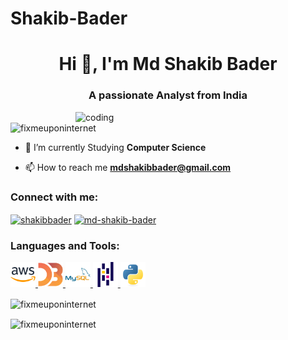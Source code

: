 # Shakib-Bader
<h1 align="center">Hi 👋, I'm Md Shakib Bader</h1>
<h3 align="center">A passionate Analyst from India</h3>

<img align="right" alt="coding" width="400" src="https://i.pinimg.com/originals/fc/71/63/fc71635c7f1b09ed30413f59bb749582.gif">

<p align="left"> <img src="https://komarev.com/ghpvc/?username=fixmeuponinternet&label=Profile%20views&color=0e75b6&style=flat" alt="fixmeuponinternet" /> </p>

- 🌱 I’m currently Studying **Computer Science**

- 📫 How to reach me **mdshakibbader@gmail.com**

<h3 align="left">Connect with me:</h3>
<p align="left">
<a href="https://twitter.com/shakibbader" target="blank"><img align="center" src="https://raw.githubusercontent.com/rahuldkjain/github-profile-readme-generator/master/src/images/icons/Social/twitter.svg" alt="shakibbader" height="30" width="40" /></a>
<a href="https://linkedin.com/in/md-shakib-bader" target="blank"><img align="center" src="https://raw.githubusercontent.com/rahuldkjain/github-profile-readme-generator/master/src/images/icons/Social/linked-in-alt.svg" alt="md-shakib-bader" height="30" width="40" /></a>
</p>

<h3 align="left">Languages and Tools:</h3>
<p align="left"> <a href="https://aws.amazon.com" target="_blank" rel="noreferrer"> <img src="https://raw.githubusercontent.com/devicons/devicon/master/icons/amazonwebservices/amazonwebservices-original-wordmark.svg" alt="aws" width="40" height="40"/> </a> <a href="https://d3js.org/" target="_blank" rel="noreferrer"> <img src="https://raw.githubusercontent.com/devicons/devicon/master/icons/d3js/d3js-original.svg" alt="d3js" width="40" height="40"/> </a> <a href="https://www.mysql.com/" target="_blank" rel="noreferrer"> <img src="https://raw.githubusercontent.com/devicons/devicon/master/icons/mysql/mysql-original-wordmark.svg" alt="mysql" width="40" height="40"/> </a> <a href="https://pandas.pydata.org/" target="_blank" rel="noreferrer"> <img src="https://raw.githubusercontent.com/devicons/devicon/2ae2a900d2f041da66e950e4d48052658d850630/icons/pandas/pandas-original.svg" alt="pandas" width="40" height="40"/> </a> <a href="https://www.python.org" target="_blank" rel="noreferrer"> <img src="https://raw.githubusercontent.com/devicons/devicon/master/icons/python/python-original.svg" alt="python" width="40" height="40"/> </a> </p>

<p><img align="center" src="https://github-readme-stats.vercel.app/api/top-langs?username=fixmeuponinternet&show_icons=true&locale=en&layout=compact" alt="fixmeuponinternet" /></p>

<p><img align="center" src="https://github-readme-streak-stats.herokuapp.com/?user=fixmeuponinternet&" alt="fixmeuponinternet" /></p>
